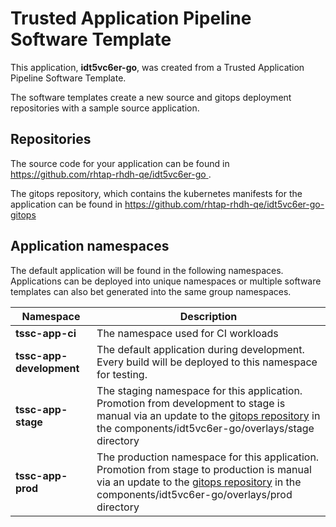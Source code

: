 # Trusted Application Pipeline Software Template

This application, **idt5vc6er-go**, was created from a Trusted Application Pipeline Software Template.

The software templates create a new source and gitops deployment repositories with a sample source application. 

## Repositories

The source code for your application can be found in [https://github.com/rhtap-rhdh-qe/idt5vc6er-go ](https://github.com/rhtap-rhdh-qe/idt5vc6er-go ).
 
The gitops repository, which contains the kubernetes manifests for the application can be found in 
[https://github.com/rhtap-rhdh-qe/idt5vc6er-go-gitops ](https://github.com/rhtap-rhdh-qe/idt5vc6er-go-gitops ) 

## Application namespaces 

The default application will be found in the following namespaces. Applications can be deployed into unique namespaces or multiple software templates can also bet generated into the same group namespaces.  

|  Namespace   |  Description   |  
| -------- | -------- |
| **tssc-app-ci** | The namespace used for CI workloads |
| **tssc-app-development** | The default application during development. Every build will be deployed to this namespace for testing. |
| **tssc-app-stage** | The staging namespace for this application. Promotion from development to stage is manual via an update to the [gitops repository](https://github.com/rhtap-rhdh-qe/idt5vc6er-go-gitops ) in the components/idt5vc6er-go/overlays/stage directory |
| **tssc-app-prod** | The production namespace for this application. Promotion from stage to production is manual via an update to the [gitops repository](https://github.com/rhtap-rhdh-qe/idt5vc6er-go-gitops ) in the components/idt5vc6er-go/overlays/prod directory |